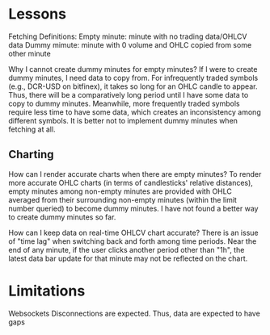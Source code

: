 # Lessons
Fetching
Definitions:
Empty minute: minute with no trading data/OHLCV data
Dummy mimute: minute with 0 volume and OHLC copied from some other minute

Why I cannot create dummy minutes for empty minutes?
If I were to create dummy minutes, I need data to copy from. For infrequently traded symbols (e.g., DCR-USD on bitfinex), it takes so long for an OHLC candle to appear. Thus, there will be a comparatively long period until I have some data to copy to dummy minutes. Meanwhile, more frequently traded symbols require less time to have some data, which creates an inconsistency among different symbols. It is better not to implement dummy minutes when fetching at all.

## Charting
How can I render accurate charts when there are empty minutes?
To render more accurate OHLC charts (in terms of candlesticks' relative distances), empty minutes among non-empty minutes are provided with OHLC averaged from their surrounding non-empty minutes (within the limit number queried) to become dummy minutes. I have not found a better way to create dummy minutes so far.

How can I keep data on real-time OHLCV chart accurate?
There is an issue of "time lag" when switching back and forth among time periods. Near the end of any minute, if the user clicks another period other than "1h", the latest data bar update for that minute may not be reflected on the chart.

# Limitations
Websockets
Disconnections are expected. Thus, data are expected to have gaps
